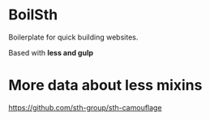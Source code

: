 # BoilSth
Boilerplate
for quick building websites.

Based with **less and gulp**

# More data about less mixins
https://github.com/sth-group/sth-camouflage
